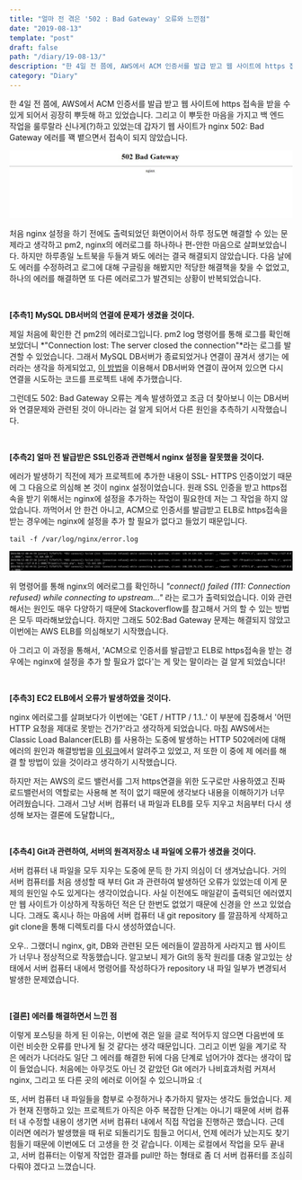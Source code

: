 ```yaml
---
title: "얼마 전 겪은 '502 : Bad Gateway' 오류와 느낀점"
date: "2019-08-13"
template: "post"
draft: false
path: "/diary/19-08-13/"
description: "한 4일 전 쯤에, AWS에서 ACM 인증서를 발급 받고 웹 사이트에 https 접속을 받을 수 있게 되어서 굉장히 뿌듯해 하고 있었습니다. 그리고 이 뿌듯한 마음을 가지고 백 엔드 작업을 룰루랄라 신나게(?)하고 있었는데 갑자기 웹 사이트가 nginx 502: Bad Gateway 에러를 꽥 뱉으면서 접속이 되지 않았습니다."
category: "Diary"
---
```


한 4일 전 쯤에, AWS에서 ACM 인증서를 발급 받고 웹 사이트에 https 접속을 받을 수 있게 되어서 굉장히 뿌듯해 하고 있었습니다. 그리고 이 뿌듯한 마음을 가지고 백 엔드 작업을 룰루랄라 신나게(?)하고 있었는데 갑자기 웹 사이트가 nginx 502: Bad Gateway 에러를 꽥 뱉으면서 접속이 되지 않았습니다.

![img](../img/19-08-13-1.png) 

 처음 nginx 설정을 하기 전에도 출력되었던 화면이어서 하루 정도면 해결할 수 있는 문제라고 생각하고 pm2, nginx의 에러로그를 하나하나 편-안한 마음으로 살펴보았습니다. 하지만 하루종일 노트북을 두들겨 봐도 에러는 결국 해결되지 않았습니다. 다음 날에도 에러를 수정하려고 로그에 대해 구글링을 해봤지만 적당한 해결책을 찾을 수 없었고, 하나의 에러를 해결하면 또 다른 에러로그가 발견되는 상황이 반복되었습니다.

<br>

**[추측1] MySQL DB서버의 연결에 문제가 생겼을 것이다.**

 제일 처음에 확인한 건 pm2의 에러로그입니다. pm2 log 명령어를 통해 로그를 확인해 보았더니 *"Connection lost: The server closed the connection"*라는 로그를 발견할 수 있었습니다. 그래서 MySQL DB서버가 종료되었거나 연결이 끊겨서 생기는 에러라는 생각을 하게되었고, [이 방법](https://uhou.tistory.com/125?category=834081)을 이용해서 DB서버와 연결이 끊어져 있으면 다시 연결을 시도하는 코드를 프로젝트 내에 추가했습니다. 

 그런데도 502: Bad Gateway 오류는 계속 발생하였고 조금 더 찾아보니 이는 DB서버와 연결문제와 관련된 것이 아니라는 걸 알게 되어서 다른 원인을 추측하기 시작했습니다. 

 <br>

**[추측2] 얼마 전 발급받은 SSL인증과 관련해서 nginx 설정을 잘못했을 것이다.**

 에러가 발생하기 직전에 제가 프로젝트에 추가한 내용이 SSL- HTTPS 인증이었기 때문에 그 다음으로 의심해 본 것이 nginx 설정이었습니다. 원래 SSL 인증을 받고 https접속을 받기 위해서는 nginx에 설정을 추가하는 작업이 필요한데 저는 그 작업을 하지 않았습니다. 까먹어서 안 한건 아니고, ACM으로 인증서를 발급받고 ELB로 https접속을 받는 경우에는 nginx에 설정을 추가 할 필요가 없다고 들었기 때문입니다. 

```
tail -f /var/log/nginx/error.log
```

![img](../img/19-08-13-2.png) 

 위 명령어를 통해 nginx의 에러로그를 확인하니 *"connect() failed (111: Connection refused) while connecting to upstream..."* 라는 로그가 출력되었습니다. 이와 관련해서는 원인도 매우 다양하기 때문에 Stackoverflow를 참고해서 거의 할 수 있는 방법은 모두 따라해보았습니다. 하지만 그래도 502:Bad Gateway 문제는 해결되지 않았고 이번에는 AWS ELB를 의심해보기 시작했습니다.

 아 그리고 이 과정을 통해서, 'ACM으로 인증서를 발급받고 ELB로 https접속을 받는 경우에는 nginx에 설정을 추가 할 필요가 없다'는 게 맞는 말이라는 걸 알게 되었습니다!

 <br>

**[추측3] EC2 ELB에서 오류가 발생하였을 것이다.**

 nginx 에러로그를 살펴보다가 이번에는 'GET / HTTP / 1.1..' 이 부분에 집중해서 '어떤 HTTP 요청을 제대로 못받는 건가?'라고 생각하게 되었습니다. 마침 AWS에서는 Classic Load Balancer(ELB) 를 사용하는 도중에 발생하는 HTTP 502에러에 대해 에러의 원인과 해결방법을 [이 링크](https://aws.amazon.com/ko/premiumsupport/knowledge-center/load-balancer-http-502-errors)에서 알려주고 있었고, 저 또한 이 중에 제 에러를 해결 할 방법이 있을 것이라고 생각하기 시작했습니다. 

 하지만 저는 AWS의 로드 밸런서를 그저 https연결을 위한 도구로만 사용하였고 진짜 로드밸런서의 역할로는 사용해 본 적이 없기 때문에 생각보다 내용을 이해하기가 너무 어려웠습니다. 그래서 그냥 서버 컴퓨터 내 파일과 ELB를 모두 지우고 처음부터 다시 생성해 보자는 결론에 도달합니다,,

 <br>

**[추측4] Git과 관련하여, 서버의 원격저장소 내 파일에 오류가 생겼을 것이다.**

 서버 컴퓨터 내 파일을 모두 지우는 도중에 문득 한 가지 의심이 더 생겨났습니다. 거의 서버 컴퓨터를 처음 생성할 때 부터 Git 과 관련하여 발생하던 오류가 있었는데 이게 문제의 원인일 수도 있게다는 생각이었습니다. 사실 이전에도 매일같이 출력되던 에러였지만 웹 사이트가 이상하게 작동하던 적은 단 한번도 없었기 때문에 신경을 안 쓰고 있었습니다. 그래도 혹시나 하는 마음에 서버 컴퓨터 내 git repository 를 깔끔하게 삭제하고 git clone을 통해 디렉토리를 다시 생성하였습니다.

 오우.. 그랬더니 nginx, git, DB와 관련된 모든 에러들이 깔끔하게 사라지고 웹 사이트가 너무나 정상적으로 작동했습니다. 알고보니 제가 Git의 동작 원리를 대충 알고있는 상태에서 서버 컴퓨터 내에서 명령어를 작성하다가 repository 내 파일 일부가 변경되서 발생한 문제였습니다. 

<br>

**[결론] 에러를 해결하면서 느낀 점**

 이렇게 포스팅을 하게 된 이유는, 이번에 겪은 일을 글로 적어두지 않으면 다음번에 또 이런 비슷한 오류를 만나게 될 것 같다는 생각 때문입니다. 그리고 이번 일을 계기로 작은 에러가 나더라도 일단 그 에러를 해결한 뒤에 다음 단계로 넘어가야 겠다는 생각이 많이 들었습니다. 처음에는 아무것도 아닌 것 같았던 Git 에러가 나비효과처럼 커져서 nginx, 그리고 또 다른 곳의 에러로 이어질 수 있으니까요 :(

 또, 서버 컴퓨터 내 파일들을 함부로 수정하거나 추가하지 말자는 생각도 들었습니다. 제가 현재 진행하고 있는 프로젝트가 아직은 아주 복잡한 단계는 아니기 때문에 서버 컴퓨터 내 수정할 내용이 생기면 서버 컴퓨터 내에서 직접 작업을 진행하곤 했습니다. 근데 이러면 에러가 발생했을 때 뒤로 되돌리기도 힘들고 어디서, 언제 에러가 났는지도 찾기 힘들기 때문에 이번에도 더 고생을 한 것 같습니다. 이제는 로컬에서 작업을 모두 끝내고, 서버 컴퓨터는 이렇게 작업한 결과를 pull만 하는 형태로 좀 더 서버 컴퓨터를 조심히 다뤄야 겠다고 느꼈습니다.

